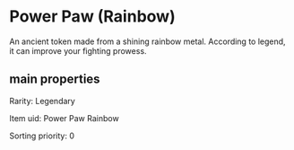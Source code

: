 # Power Paw (Rainbow)

An ancient token made from a shining rainbow metal. According to legend, it can improve your fighting prowess.

## main properties

Rarity: Legendary

Item uid: Power Paw Rainbow

Sorting priority: 0